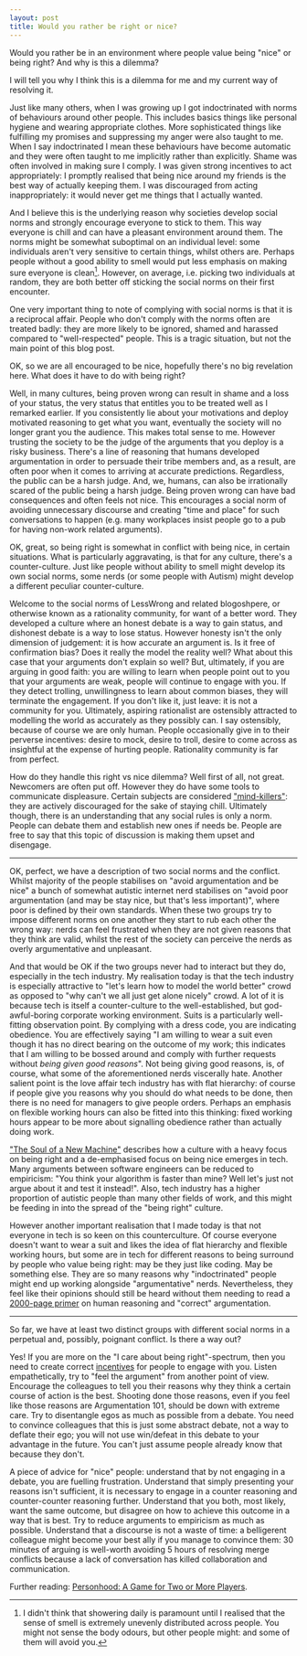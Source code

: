 ```yaml
---
layout: post
title: Would you rather be right or nice?
---
```


Would you rather be in an environment where people value being "nice" or being
right? And why is this a dilemma?

I will tell you why I think this is a dilemma for me and my current way of
resolving it.

Just like many others, when I was growing up I got indoctrinated with norms of
behaviours around other people. This includes basics things like personal
hygiene and wearing appropriate clothes. More sophisticated things like
fulfilling my promises and suppressing my anger were also taught to me. When I
say indoctrinated I mean these behaviours have become automatic and they were
often taught to me implicitly rather than explicitly. Shame was often involved
in making sure I comply. I was given strong incentives to act appropriately: I
promptly realised that being nice around my friends is the best way of actually
keeping them. I was discouraged from acting inappropriately: it would never get
me things that I actually wanted.

And I believe this is the underlying reason why societies develop social norms
and strongly encourage everyone to stick to them. This way everyone is chill
and can have a pleasant environment around them. The norms might be somewhat
suboptimal on an individual level: some individuals aren't very sensitive to
certain things, whilst others are. Perhaps people without a good ability to
smell would put less emphasis on making sure everyone is clean[^1].  However,
on average, i.e. picking two individuals at random, they are both better off
sticking the social norms on their first encounter.

One very important thing to note of complying with social norms is that it is a
reciprocal affair. People who don't comply with the norms often are treated
badly: they are more likely to be ignored, shamed and harassed compared to
"well-respected" people. This is a tragic situation, but not the main point of
this blog post.

OK, so we are all encouraged to be nice, hopefully there's no big revelation
here. What does it have to do with being right?

Well, in many cultures, being proven wrong can result in shame and a loss of
your status, the very status that entitles you to be treated well as I remarked
earlier. If you consistently lie about your motivations and deploy motivated
reasoning to get what you want, eventually the society will no longer grant you
the audience. This makes total sense to me. However trusting the society to be
the judge of the arguments that you deploy is a risky business. There's a line
of reasoning that humans developed argumentation in order to persuade their
tribe members and, as a result, are often poor when it comes to arriving at
accurate predictions. Regardless, the public can be a harsh judge.  And, we,
humans, can also be irrationally scared of the public being a harsh judge.
Being proven wrong can have bad consequences and often feels not nice. This
encourages a social norm of avoiding unnecessary discourse and creating "time
and place" for such conversations to happen (e.g. many workplaces insist people
go to a pub for having non-work related arguments).

OK, great, so being right is somewhat in conflict with being nice, in certain
situations. What is particularly aggravating, is that for any culture, there's
a counter-culture. Just like people without ability to smell might develop its
own social norms, some nerds (or some people with Autism) might develop a
different peculiar counter-culture.

Welcome to the social norms of LessWrong and related blogoshpere, or otherwise
known as a rationality community, for want of a better word. They developed a
culture where an honest debate is a way to gain status, and dishonest debate is
a way to lose status. However honesty isn't the only dimension of judgement: it
is how accurate an argument is. Is it free of confirmation bias? Does it really
the model the reality well? What about this case that your arguments don't
explain so well?  But, ultimately, if you are arguing in good faith: you are
willing to learn when people point out to you that your arguments are weak,
people will continue to engage with you. If they detect trolling, unwillingness
to learn about common biases, they will terminate the engagement. If you don't
like it, just leave: it is not a community for you. Ultimately, aspiring
rationalist are ostensibly attracted to modelling the world as accurately as
they possibly can. I say ostensibly, because of course we are only human.
People occasionally give in to their perverse incentives: desire to mock,
desire to troll, desire to come across as insightful at the expense of hurting
people. Rationality community is far from perfect.

How do they handle this right vs nice dilemma? Well first of all, not great.
Newcomers are often put off. However they do have some tools to communicate
displeasure. Certain subjects are considered ["mind-killers"][mind-killer]:
they are actively discouraged for the sake of staying chill.  Ultimately
though, there is an understanding that any social rules is only a norm. People
can debate them and establish new ones if needs be. People are free to say that
this topic of discussion is making them upset and disengage.

---------------------

OK, perfect, we have a description of two social norms and the conflict.
Whilst majority of the people stabilises on "avoid argumentation and be nice" a
bunch of somewhat autistic internet nerd stabilises on "avoid poor
argumentation (and may be stay nice, but that's less important)", where poor is
defined by their own standards. When these two groups try to impose different
norms on one another they start to rub each other the wrong way: nerds can feel
frustrated when they are not given reasons that they think are valid, whilst
the rest of the society can perceive the nerds as overly argumentative and
unpleasant.

And that would be OK if the two groups never had to interact but they do,
especially in the tech industry. My realisation today is that the tech industry
is especially attractive to "let's learn how to model the world better" crowd
as opposed to "why can't we all just get alone nicely" crowd. A lot of it is
because tech is itself a counter-culture to the well-established, but
god-awful-boring corporate working environment. Suits is a particularly
well-fitting observation point. By complying with a dress code, you are
indicating obedience. You are effectively saying "I am willing to wear a suit
even though it has no direct bearing on the outcome of my work; this
indicates that I am willing to be bossed around and comply with further
requests without _being given good reasons_". Not being giving good reasons, is,
of course, what some of the aforementioned nerds viscerally hate. Another
salient point is the love affair tech industry has with flat hierarchy: of
course if people give you reasons why you should do what needs to be done, then
there is no need for managers to give people orders. Perhaps an emphasis on
flexible working hours can also be fitted into this thinking: fixed working
hours appear to be more about signalling obedience rather than actually doing
work.

["The Soul of a New Machine"][book] describes how a culture with a heavy focus
on being right and a de-emphasised focus on being nice emerges in tech. Many
arguments between software engineers can be reduced to empiricism: "You think
your algorithm is faster than mine? Well let's just not argue about it and test
it instead!". Also, tech industry has a higher proportion of autistic people
than many other fields of work, and this might be feeding in into the spread of
the "being right" culture.

However another important realisation that I made today is that not everyone in
tech is so keen on this counterculture. Of course everyone doesn't want to wear
a suit and likes the idea of flat hierarchy and flexible working hours, but
some are in tech for different reasons to being surround by people who value
being right: may be they just like coding. May be something else.  They are so
many reasons why "indoctrinated" people might end up working alongside
"argumentative" nerds. Nevertheless, they feel like their opinions should still
be heard without them needing to read a [2000-page primer][ai] on human
reasoning and "correct" argumentation.

---------------------

So far, we have at least two distinct groups with different social norms in a
perpetual and, possibly, poignant conflict. Is there a way out?

Yes! If you are more on the "I care about being right"-spectrum, then you need
to create correct [incentives][incentives] for people to engage with you.
Listen empathetically, try to "feel the argument" from another point of view.
Encourage the colleagues to tell you their reasons why they think a certain
course of action is the best. Shooting done those reasons, even if you feel
like those reasons are Argumentation 101, should be down with extreme care. Try
to disentangle egos as much as possible from a debate. You need to convince
colleagues that this is just some abstract debate, not a way to deflate their
ego; you will not use win/defeat in this debate to your advantage in the
future. You can't just assume people already know that because they don't.

A piece of advice for "nice" people: understand that by not engaging in a
debate, you are fuelling frustration. Understand that simply presenting your
reasons isn't sufficient, it is necessary to engage in a counter reasoning and
counter-counter reasoning further. Understand that you both, most likely, want
the same outcome, but disagree on how to achieve this outcome in a way that is
best.  Try to reduce arguments to empiricism as much as possible.
Understand that a discourse is not a waste of time: a belligerent colleague
might become your best ally if you manage to convince them: 30 minutes of
arguing is well-worth avoiding 5 hours of resolving merge conflicts because a
lack of conversation has killed collaboration and communication.

Further reading: [Personhood: A Game for Two or More Players][personhood].

[^1]: I didn't think that showering daily is paramount until I realised that
      the sense of smell is extremely unevenly distributed across people. You might
      not sense the body odours, but other people might: and some of them will avoid you.

[mind-killer]: http://lesswrong.com/lw/gw/politics_is_the_mindkiller/
[book]: https://en.wikipedia.org/wiki/The_Soul_of_a_New_Machine
[ai]: https://intelligence.org/rationality-ai-zombies/
[incentives]: http://lesswrong.com/lw/cu2/the_power_of_reinforcement/
[personhood]: http://www.meltingasphalt.com/personhood-a-game-for-two-or-more-players/
